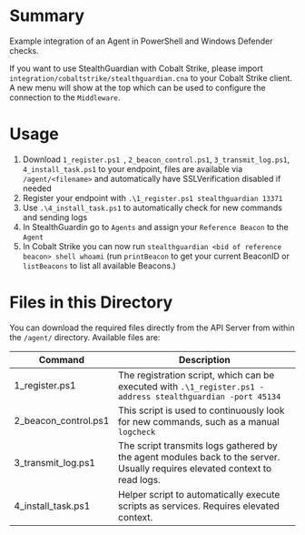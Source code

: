# Summary
Example integration of an Agent in PowerShell and Windows Defender checks.

If you want to use StealthGuardian with Cobalt Strike, please import `integration/cobaltstrike/stealthguardian.cna` to your Cobalt Strike client. A new menu will show at the top which can be used to configure the connection to the `Middleware`.

# Usage
1. Download `1_register.ps1 `, `2_beacon_control.ps1`, `3_transmit_log.ps1`, `4_install_task.ps1` to your endpoint, files are available via `/agent/<filename>` and automatically have SSLVerification disabled if needed
2. Register your endpoint with `.\1_register.ps1 stealthguardian 13371`
3. Use `.\4_install_task.ps1` to automatically check for new commands and sending logs
4. In StealthGuardin go to `Agents` and assign your `Reference Beacon` to the `Agent`
5. In Cobalt Strike you can now run `stealthguardian <bid of reference beacon> shell whoami` (run `printBeacon` to get your current BeaconID or `listBeacons` to list all available Beacons.)


# Files in this Directory

You can download the required files directly from the API Server from within the `/agent/` directory. Available files are:

| Command               | Description                                                                                                                 |
| --------------------- | --------------------------------------------------------------------------------------------------------------------------- |
| 1_register.ps1        | The registration script, which can be executed with `.\1_register.ps1 -address stealthguardian -port 45134`                 |
| 2_beacon_control.ps1  | This script is used to continuously look for new commands, such as a manual `logcheck`                                      |
| 3_transmit_log.ps1    | The script transmits logs gathered by the agent modules back to the server. Usually requires elevated context to read logs. |
| 4_install_task.ps1 | Helper script to automatically execute scripts as services. Requires elevated context.                                      |
